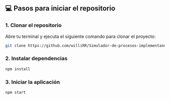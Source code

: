 

## 💻 Pasos para iniciar el repositorio

### 1. Clonar el repositorio

Abre tu terminal y ejecuta el siguiente comando para clonar el proyecto:

```bash
git clone https://github.com/williRR/Simulador-de-procesos-implementando-Algoritmos-de-Planificaci-n.git

```
### 2. Instalar dependencias
```bash
npm install

```

### 3. Iniciar la aplicación
```bash
npm start

```
